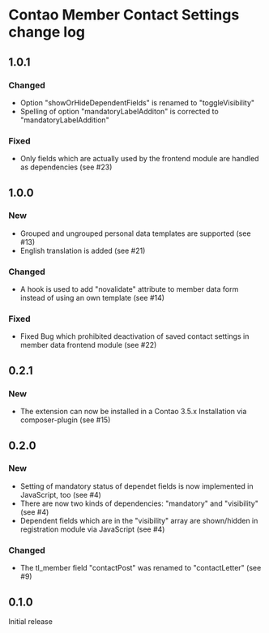 # Contao Member Contact Settings change log


## 1.0.1

### Changed
* Option "showOrHideDependentFields" is renamed to "toggleVisibility"
* Spelling of option "mandatoryLabelAdditon" is corrected to "mandatoryLabelAddition"

### Fixed
* Only fields which are actually used by the frontend module are handled as dependencies (see #23)


## 1.0.0

### New
* Grouped and ungrouped personal data templates are supported (see #13)
* English translation is added (see #21)

### Changed
* A hook is used to add "novalidate" attribute to member data form instead of using an own template (see #14)

### Fixed
* Fixed Bug which prohibited deactivation of saved contact settings in member data frontend module (see #22)


## 0.2.1

### New
* The extension can now be installed in a Contao 3.5.x Installation via composer-plugin (see #15)


## 0.2.0

### New
* Setting of mandatory status of dependet fields is now implemented in JavaScript, too (see #4)
* There are now two kinds of dependencies: "mandatory" and "visibility" (see #4)
* Dependent fields which are in the "visibility" array are shown/hidden in registration module via JavaScript (see #4)

### Changed
* The tl_member field "contactPost" was renamed to "contactLetter" (see #9)


## 0.1.0
Initial release
